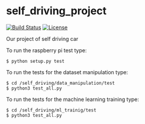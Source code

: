 # self_driving_project

[![Build Status](https://travis-ci.org/felipessalvatore/self_driving_project.svg?branch=python3)](https://travis-ci.org/felipessalvatore/self_driving_project)
[![License](https://img.shields.io/github/license/mashape/apistatus.svg?maxAge=2592000)](https://github.com/felipessalvatore/self_driving_project/blob/master/LICENSE)

Our project of self driving car

To run the raspberry pi test type:

```
$ python setup.py test 
```

To run the tests for the dataset manipulation type:

```
$ cd /self_driving/data_manipulation/test
$ python3 test_all.py 

```


To run the tests for the machine learning training type:

```
$ cd /self_driving/ml_trainig/test
$ python3 test_all.py 

```

